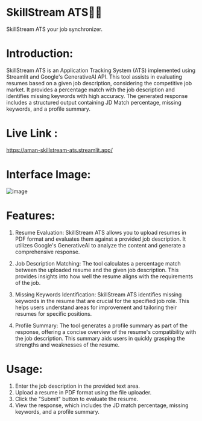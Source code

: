 # SkillStream ATS📜🔔
SkillStream ATS your job synchronizer.

# Introduction: 
SkillStream ATS is an Application Tracking System (ATS) implemented using Streamlit and Google's GenerativeAI API. This tool assists in evaluating resumes based on a given job description, considering the competitive job market. It provides a percentage match with the job description and identifies missing keywords with high accuracy. The generated response includes a structured output containing JD Match percentage, missing keywords, and a profile summary.

# Live Link : 
https://aman-skillstream-ats.streamlit.app/

# Interface Image: 
![image](https://github.com/kumar-amann/SkillStream-ATS/assets/137410641/a6f5b2d3-b819-46e8-87e1-23099563f59b)

# Features: 
1. Resume Evaluation: 
SkillStream ATS allows you to upload resumes in PDF format and evaluates them against a provided job description. It utilizes Google's GenerativeAI to analyze the content and generate a comprehensive response.

2. Job Description Matching: 
The tool calculates a percentage match between the uploaded resume and the given job description. This provides insights into how well the resume aligns with the requirements of the job.

3. Missing Keywords Identification: 
SkillStream ATS identifies missing keywords in the resume that are crucial for the specified job role. This helps users understand areas for improvement and tailoring their resumes for specific positions.

4. Profile Summary: 
The tool generates a profile summary as part of the response, offering a concise overview of the resume's compatibility with the job description. This summary aids users in quickly grasping the strengths and weaknesses of the resume.

# Usage: 
1) Enter the job description in the provided text area.
2) Upload a resume in PDF format using the file uploader.
3) Click the "Submit" button to evaluate the resume.
4) View the response, which includes the JD match percentage, missing keywords, and a profile summary.





